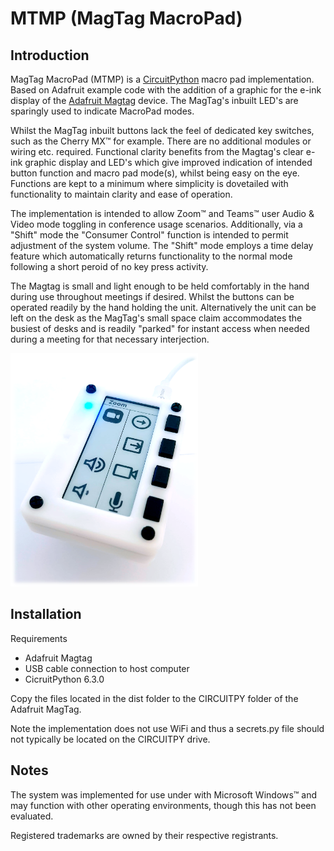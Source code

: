 # MTMP (MagTag MacroPad)
## Introduction
MagTag MacroPad (MTMP) is a <a href="https://circuitpython.org/" target="_blank">CircuitPython</a> macro pad implementation. Based on Adafruit example code with the addition of a graphic for the e-ink display of the <a href="https://www.adafruit.com/product/4800" target="_blank">Adafruit Magtag</a> device. The MagTag's inbuilt LED's are sparingly used to indicate MacroPad modes.

Whilst the MagTag inbuilt buttons lack the feel of dedicated key switches, such as the Cherry MX&trade; for example. There are no additional modules or wiring etc. required. Functional clarity benefits from the Magtag's clear e-ink graphic display and LED's which give improved indication of intended button function and macro pad mode(s), whilst being easy on the eye. Functions are kept to a minimum where simplicity is dovetailed with functionality to maintain clarity and ease of operation.

The implementation is intended to allow Zoom&trade; and Teams&trade; user Audio & Video mode toggling in conference usage scenarios. Additionally, via a "Shift" mode the "Consumer Control" function is intended to permit adjustment of the system volume. The "Shift" mode employs a time delay feature which automatically returns functionality to the normal mode following a short peroid of no key press activity.

The Magtag is small and light enough to be held comfortably in the hand during use throughout meetings if desired. Whilst the buttons can be operated readily by the hand holding the unit. Alternatively the unit can be left on the desk as the MagTag's small space claim accommodates the busiest of desks and is readily "parked" for instant access when needed during a meeting for that necessary interjection.

<img src="https://raw.githubusercontent.com/OneOfTheInfiniteMonkeys/MTMP/main/images/MagTag-MacroPad-00.png" width="300px" alt="Adafruit Magtag MacroPad in custom case. Imgage copyright (c) 17 Aug 2021 OneOfTheInfiniteMonkeys All Rights Reserved">


## Installation
Requirements
- Adafruit Magtag
- USB cable connection to host computer
- CicruitPython 6.3.0

Copy the files located in the dist folder to the CIRCUITPY folder of the Adafruit MagTag.

Note the implementation does not use WiFi and thus a secrets.py file should not typically be located on the CIRCUITPY drive.


## Notes
The system was implemented for use under with Microsoft Windows&trade; and may function with other operating environments, though this has not been evaluated.

Registered trademarks are owned by their respective registrants.
